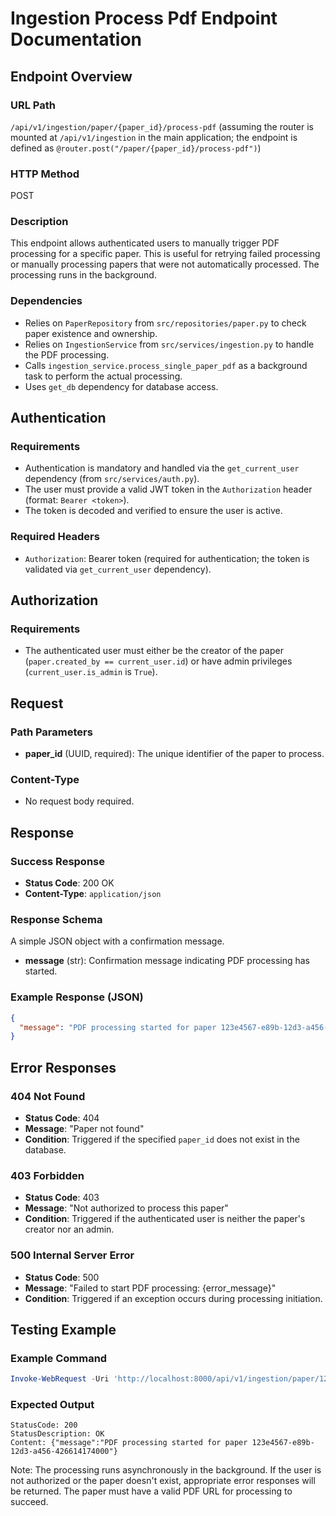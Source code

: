 # Ingestion Process Pdf Endpoint Documentation

## Endpoint Overview

### URL Path
`/api/v1/ingestion/paper/{paper_id}/process-pdf` (assuming the router is mounted at `/api/v1/ingestion` in the main application; the endpoint is defined as `@router.post("/paper/{paper_id}/process-pdf")`)

### HTTP Method
POST

### Description
This endpoint allows authenticated users to manually trigger PDF processing for a specific paper. This is useful for retrying failed processing or manually processing papers that were not automatically processed. The processing runs in the background.

### Dependencies
- Relies on `PaperRepository` from `src/repositories/paper.py` to check paper existence and ownership.
- Relies on `IngestionService` from `src/services/ingestion.py` to handle the PDF processing.
- Calls `ingestion_service.process_single_paper_pdf` as a background task to perform the actual processing.
- Uses `get_db` dependency for database access.

## Authentication

### Requirements
- Authentication is mandatory and handled via the `get_current_user` dependency (from `src/services/auth.py`).
- The user must provide a valid JWT token in the `Authorization` header (format: `Bearer <token>`).
- The token is decoded and verified to ensure the user is active.

### Required Headers
- `Authorization`: Bearer token (required for authentication; the token is validated via `get_current_user` dependency).

## Authorization

### Requirements
- The authenticated user must either be the creator of the paper (`paper.created_by == current_user.id`) or have admin privileges (`current_user.is_admin` is `True`).

## Request

### Path Parameters
- **paper_id** (UUID, required): The unique identifier of the paper to process.

### Content-Type
- No request body required.

## Response

### Success Response
- **Status Code**: 200 OK
- **Content-Type**: `application/json`

### Response Schema
A simple JSON object with a confirmation message.

- **message** (str): Confirmation message indicating PDF processing has started.

### Example Response (JSON)
```json
{
  "message": "PDF processing started for paper 123e4567-e89b-12d3-a456-426614174000"
}
```

## Error Responses

### 404 Not Found
- **Status Code**: 404
- **Message**: "Paper not found"
- **Condition**: Triggered if the specified `paper_id` does not exist in the database.

### 403 Forbidden
- **Status Code**: 403
- **Message**: "Not authorized to process this paper"
- **Condition**: Triggered if the authenticated user is neither the paper's creator nor an admin.

### 500 Internal Server Error
- **Status Code**: 500
- **Message**: "Failed to start PDF processing: {error_message}"
- **Condition**: Triggered if an exception occurs during processing initiation.

## Testing Example

### Example Command
```powershell
Invoke-WebRequest -Uri 'http://localhost:8000/api/v1/ingestion/paper/123e4567-e89b-12d3-a456-426614174000/process-pdf' -Method POST -Headers @{Authorization="Bearer eyJhbGciOiJIUzI1NiIsInR5cCI6IkpXVCJ9.eyJzdWIiOiJhZG1pbiIsImV4cCI6MTc1ODg3MDc4OH0.GrXDnxCPAYJxm3rG33_0bP3hMJXTu5FX68uHHF1WV1I"}
```

### Expected Output
```
StatusCode: 200
StatusDescription: OK
Content: {"message":"PDF processing started for paper 123e4567-e89b-12d3-a456-426614174000"}
```

Note: The processing runs asynchronously in the background. If the user is not authorized or the paper doesn't exist, appropriate error responses will be returned. The paper must have a valid PDF URL for processing to succeed.